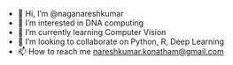 - 👋 Hi, I’m @naganareshkumar
- 👀 I’m interested in DNA computing
- 🌱 I’m currently learning Computer Vision
- 💞️ I’m looking to collaborate on Python, R, Deep Learning
- 📫 How to reach me nareshkumar.konatham@gmail.com

<!---

naganareshkumar/naganareshkumar is a ✨ special ✨ repository because its `README.md` (this file) appears on your GitHub profile.
You can click the Preview link to take a look at your changes.
--->
